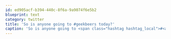 ```yaml
---
id: ed905acf-b394-440c-8f6a-9a9074f6e5b2
blueprint: text
category: twitter
title: 'So is anyone going to #geekbeers today?'
caption: 'So is anyone going to <span class="hashtag hashtag_local">#<a href="http://tweettemp.darylchymko.ca/?tag=geekbeers">geekbeers</a> today?'
---
```

